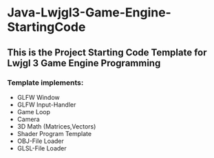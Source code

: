 # Java-Lwjgl3-Game-Engine-StartingCode
## This is the Project Starting Code Template for Lwjgl 3 Game Engine Programming

### Template implements:
* GLFW Window
* GLFW Input-Handler
* Game Loop
* Camera
* 3D Math (Matrices,Vectors)
* Shader Program Template
* OBJ-File Loader
* GLSL-File Loader